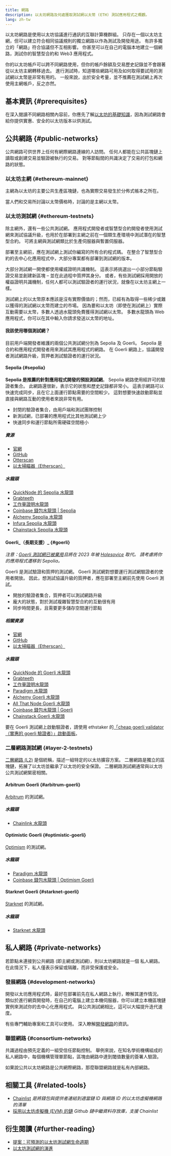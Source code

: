 ```yaml
---
title: 網路
description: 以太坊網路及何處獲取測試網以太幣 (ETH) 測試應用程式之概觀。
lang: zh-tw
---
```


以太坊網路是使用以太坊協議進行通訊的互聯計算機群組。 只存在一個以太坊主網，但可以建立符合相同協議規則的獨立網路以作為測試及開發用途。 有許多獨立的「網路」符合協議但不互相影響。 你甚至可以在自己的電腦本地建立一個網路，測試你的智慧型合約和 Web3 應用程式。

你的以太坊帳戶可以跨不同網路使用，但你的帳戶餘額及交易歷史記錄並不會跟著從以太坊主網轉移過去。 進行測試時，知道哪些網路可用及如何取得要試用的測試網以太幣是非常有用的。 一般來說，出於安全考量，並不推薦在測試網上再次使用主網帳戶，反之亦然。

## 基本資訊 {#prerequisites}

在深入閱讀不同網路相關內容前，你應先了解[以太坊的基礎知識](/developers/docs/intro-to-ethereum/)，因為測試網路會給你提供實惠、安全的以太坊版本以供測試。

## 公共網路 {#public-networks}

公共網路可供世界上任何有網際網路連線的人訪問。 任何人都能在公共區塊鏈上讀取或創建交易並驗證被執行的交易。 對等節點間的共識決定了交易的打包和網路的狀態。

### 以太坊主網 {#ethereum-mainnet}

主網為以太坊的主要公共生產區塊鏈，也為實際交易發生於分佈式帳本之所在。

當人們和交易所討論以太幣價格時，討論的是主網以太幣。

### 以太坊測試網 {#ethereum-testnets}

除主網外，還有一些公共測試網。 應用程式開發者或智慧型合約開發者使用測試網來測試協議升級，也用於在部署到主網之前在一個類生產環境中測試潛在的智慧型合約。 可將主網與測試網類比於生產伺服器與暫置伺服器。

部署至主網前，應在測試網上測試你編寫的所有合約程式碼。 在整合了智慧型合約的去中心化應用程式中，大部分專案都有部署到測試網的版本。

大部分測試網一開使都使用權威證明共識機制。 這表示將挑選出一小部分節點驗證交易並創建新區塊 – 並在此過程中質押其身分。 或者，有些測試網採用開放的權益證明共識機制，任何人都可以測試驗證者的運行狀況，就像在以太坊主網上一樣。

測試網上的以太幣原本應該是沒有實際價值的；然而，已經有為取得一些稀少或難以獲得的測試網以太幣而建立的市場。 因為要和以太坊（即使在測試網上）實際互動需要以太幣，多數人透過水龍頭免費獲得測試網以太幣。 多數水龍頭為 Web 應用程式，你可以在其中輸入你請求發送以太幣的地址。

#### 我該使用哪個測試網？

目前用戶端開發者維護的兩個公共測試網分別為 Sepolia 及 Goerli。 Sepolia 是合約和應用程式開發者用來測試其應用程式的網路。 在 Goerli 網路上，協議開發者測試網路升級，質押者測試驗證者的運行狀況。

#### Sepolia {#sepolia}

**Sepolia 是推薦的針對應用程式開發的預設測試網**。 Sepolia 網路使用經許可的驗證者集合。 此網路還很新，表示它的狀態和歷史記錄都非常小。 這表示網路可以快速完成同步，且在它上面運行節點需要的空間較少。 這對想要快速啟動節點並直接與網路互動的使用者來說非常有用。

- 封閉的驗證者集合，由用戶端和測試團隊控制
- 新測試網，已部署的應用程式比其他測試網上少
- 快速同步和運行節點所需硬碟空間極小

##### 資源

- [官網](https://sepolia.dev/)
- [GitHub](https://github.com/eth-clients/sepolia)
- [Otterscan](https://sepolia.otterscan.io/)
- [以太掃瞄器（Etherscan）](https://sepolia.etherscan.io)

##### 水龍頭

- [QuickNode 的 Sepolia 水龍頭](https://faucet.quicknode.com/drip)
- [Grabteeth](https://grabteeth.xyz/)
- [工作量證明水龍頭](https://sepolia-faucet.pk910.de/)
- [Coinbase 錢包水龍頭 | Sepolia](https://coinbase.com/faucets/ethereum-sepolia-faucet)
- [Alchemy Sepolia 水龍頭](https://sepoliafaucet.com/)
- [Infura Sepolia 水龍頭](https://www.infura.io/faucet)
- [Chainstack Sepolia 水龍頭](https://faucet.chainstack.com/sepolia-faucet)

#### Goerli_（長期支援）_ {#goerli}

_注意：[Goerli 測試網已被棄用](https://ethereum-magicians.org/t/proposal-predictable-ethereum-testnet-lifecycle/11575/17)且將在 2023 年被 [Holesovice](https://github.com/eth-clients/holesovice) 取代。 請考慮將你的應用程式遷移到 Sepolia。_

Goerli 是測試驗證和質押的測試網。 Goerli 測試網對想要運行測試網驗證者的使用者開放。 因此，想測試協議升級的質押者，應在部署至主網前先使用 Goerli 測試。

- 開放的驗證者集合，質押者可以測試網路升級
- 龐大的狀態，對於測試複雜智慧型合約的互動很有用
- 同步時間更長，且需要更多儲存空間運行節點

##### 相關資源

- [官網](https://goerli.net/)
- [GitHub](https://github.com/eth-clients/goerli)
- [以太掃瞄器（Etherscan）](https://goerli.etherscan.io)

##### 水龍頭

- [QuickNode 的 Goerli 水龍頭](https://faucet.quicknode.com/drip)
- [Grabteeth](https://grabteeth.xyz/)
- [工作量證明水龍頭](https://goerli-faucet.pk910.de/)
- [Paradigm 水龍頭](https://faucet.paradigm.xyz/)
- [Alchemy Goerli 水龍頭](https://goerlifaucet.com/)
- [All That Node Goerli 水龍頭](https://www.allthatnode.com/faucet/ethereum.dsrv)
- [Coinbase 錢包水龍頭 | Goerli](https://coinbase.com/faucets/ethereum-goerli-faucet)
- [Chainstack Goerli 水龍頭](https://faucet.chainstack.com/goerli-faucet)

要在 Goerli 測試網上啟動驗證者，請使用 ethstaker 的[「cheap goerli validator（實惠的 goerli 驗證者）」啟動面板](https://goerli.launchpad.ethstaker.cc/en/)。

### 二層網路測試網 {#layer-2-testnets}

[二層網路 (L2)](/layer-2/) 是個統稱，描述一組特定的以太坊擴容方案。 二層網路是獨立的區塊鏈，拓展了以太坊並繼承了以太坊的安全保證。 二層網路測試網通常與以太坊公共測試網緊密相關。

#### Arbitrum Goerli {#arbitrum-goerli}

[Arbitrum](https://arbitrum.io/) 的測試網。

##### 水龍頭

- [Chainlink 水龍頭](https://faucets.chain.link/)

#### Optimistic Goerli {#optimistic-goerli}

[Optimism](https://www.optimism.io/) 的測試網。

##### 水龍頭

- [Paradigm 水龍頭](https://faucet.paradigm.xyz/)
- [Coinbase 錢包水龍頭 | Optimism Goerli](https://coinbase.com/faucets/optimism-goerli-faucet)

#### Starknet Goerli {#starknet-goerli}

[Starknet](https://www.starknet.io) 的測試網。

##### 水龍頭

- [Starknet 水龍頭](https://faucet.goerli.starknet.io)

## 私人網路 {#private-networks}

若節點未連接到公共網路 (即主網或測試網)，則以太坊網路就是一個 私人網路。 在此情況下，私人僅表示保留或隔離，而非受保護或安全。

### 發展網路 {#development-networks}

開發以太坊應用程式時，最好在部署前先在私人網路上執行，瞭解其運作情況。 類似於進行網頁開發時，在自己的電腦上建立本機伺服器，你可以建立本機區塊鏈實例來測試你的去中心化應用程式。 與公共測試網相比，這可以大幅提升迭代速度。

有些專門輔助專案和工具可以使用。 深入瞭解[開發網路](/developers/docs/development-networks/)的資訊。

### 聯盟網路 {#consortium-networks}

共識過程由預先定義的一組受信任節點控制。 舉例來說，在知名學術機構組成的私人網路中，每個機構管理單節點，區塊由網路中達到閾值數量的簽署人驗證。

如果說公共以太坊網路是公共網際網路，那麼聯盟網路就是私有內部網路。

## 相關工具 {#related-tools}

- [Chainlist](https://chainlist.org/) _是將錢包與提供者連結到適當鏈 ID 與網路 ID 的以太坊虛擬機網路的清單_
- [採用以太坊虛擬機 (EVM) 的鏈](https://github.com/ethereum-lists/chains) _Github 鏈中繼資料存放庫，支援 Chainlist_

## 衍生閱讀 {#further-reading}

- [提案：可預測的以太坊測試網生命週期](https://ethereum-magicians.org/t/proposal-predictable-ethereum-testnet-lifecycle/11575/17)
- [以太坊測試網的演進](https://etherworld.co/2022/08/19/the-evolution-of-ethereum-testnet/)
